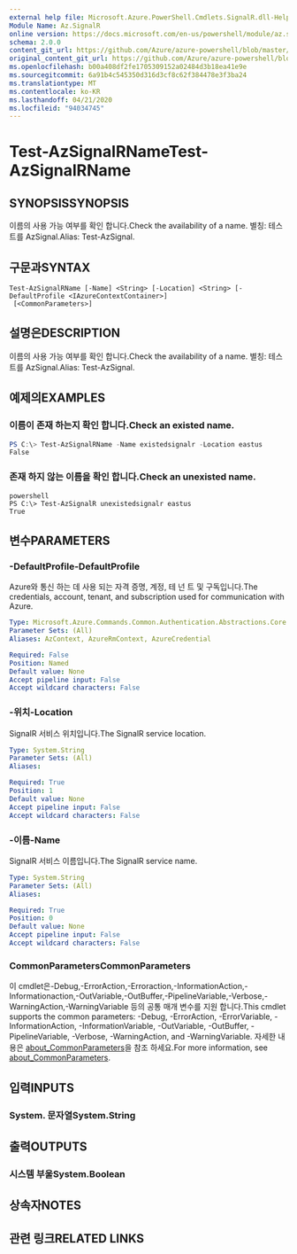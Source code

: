 ```yaml
---
external help file: Microsoft.Azure.PowerShell.Cmdlets.SignalR.dll-Help.xml
Module Name: Az.SignalR
online version: https://docs.microsoft.com/en-us/powershell/module/az.signalr/test-azsignalrname
schema: 2.0.0
content_git_url: https://github.com/Azure/azure-powershell/blob/master/src/SignalR/SignalR/help/Test-AzSignalRName.md
original_content_git_url: https://github.com/Azure/azure-powershell/blob/master/src/SignalR/SignalR/help/Test-AzSignalRName.md
ms.openlocfilehash: b00a408df2fe1705309152a02484d3b18ea41e9e
ms.sourcegitcommit: 6a91b4c545350d316d3cf8c62f384478e3f3ba24
ms.translationtype: MT
ms.contentlocale: ko-KR
ms.lasthandoff: 04/21/2020
ms.locfileid: "94034745"
---
```

# <span data-ttu-id="d4f1b-101">Test-AzSignalRName</span><span class="sxs-lookup"><span data-stu-id="d4f1b-101">Test-AzSignalRName</span></span>

## <span data-ttu-id="d4f1b-102">SYNOPSIS</span><span class="sxs-lookup"><span data-stu-id="d4f1b-102">SYNOPSIS</span></span>
<span data-ttu-id="d4f1b-103">이름의 사용 가능 여부를 확인 합니다.</span><span class="sxs-lookup"><span data-stu-id="d4f1b-103">Check the availability of a name.</span></span> <span data-ttu-id="d4f1b-104">별칭: 테스트를 AzSignal.</span><span class="sxs-lookup"><span data-stu-id="d4f1b-104">Alias: Test-AzSignal.</span></span>

## <span data-ttu-id="d4f1b-105">구문과</span><span class="sxs-lookup"><span data-stu-id="d4f1b-105">SYNTAX</span></span>

```
Test-AzSignalRName [-Name] <String> [-Location] <String> [-DefaultProfile <IAzureContextContainer>]
 [<CommonParameters>]
```

## <span data-ttu-id="d4f1b-106">설명은</span><span class="sxs-lookup"><span data-stu-id="d4f1b-106">DESCRIPTION</span></span>
<span data-ttu-id="d4f1b-107">이름의 사용 가능 여부를 확인 합니다.</span><span class="sxs-lookup"><span data-stu-id="d4f1b-107">Check the availability of a name.</span></span> <span data-ttu-id="d4f1b-108">별칭: 테스트를 AzSignal.</span><span class="sxs-lookup"><span data-stu-id="d4f1b-108">Alias: Test-AzSignal.</span></span>

## <span data-ttu-id="d4f1b-109">예제의</span><span class="sxs-lookup"><span data-stu-id="d4f1b-109">EXAMPLES</span></span>

### <span data-ttu-id="d4f1b-110">이름이 존재 하는지 확인 합니다.</span><span class="sxs-lookup"><span data-stu-id="d4f1b-110">Check an existed name.</span></span>
```powershell
PS C:\> Test-AzSignalRName -Name existedsignalr -Location eastus
False
```

### <span data-ttu-id="d4f1b-111">존재 하지 않는 이름을 확인 합니다.</span><span class="sxs-lookup"><span data-stu-id="d4f1b-111">Check an unexisted name.</span></span>
```
powershell
PS C:\> Test-AzSignalR unexistedsignalr eastus
True
```

## <span data-ttu-id="d4f1b-112">변수</span><span class="sxs-lookup"><span data-stu-id="d4f1b-112">PARAMETERS</span></span>

### <span data-ttu-id="d4f1b-113">-DefaultProfile</span><span class="sxs-lookup"><span data-stu-id="d4f1b-113">-DefaultProfile</span></span>
<span data-ttu-id="d4f1b-114">Azure와 통신 하는 데 사용 되는 자격 증명, 계정, 테 넌 트 및 구독입니다.</span><span class="sxs-lookup"><span data-stu-id="d4f1b-114">The credentials, account, tenant, and subscription used for communication with Azure.</span></span>

```yaml
Type: Microsoft.Azure.Commands.Common.Authentication.Abstractions.Core.IAzureContextContainer
Parameter Sets: (All)
Aliases: AzContext, AzureRmContext, AzureCredential

Required: False
Position: Named
Default value: None
Accept pipeline input: False
Accept wildcard characters: False
```

### <span data-ttu-id="d4f1b-115">-위치</span><span class="sxs-lookup"><span data-stu-id="d4f1b-115">-Location</span></span>
<span data-ttu-id="d4f1b-116">SignalR 서비스 위치입니다.</span><span class="sxs-lookup"><span data-stu-id="d4f1b-116">The SignalR service location.</span></span>

```yaml
Type: System.String
Parameter Sets: (All)
Aliases:

Required: True
Position: 1
Default value: None
Accept pipeline input: False
Accept wildcard characters: False
```

### <span data-ttu-id="d4f1b-117">-이름</span><span class="sxs-lookup"><span data-stu-id="d4f1b-117">-Name</span></span>
<span data-ttu-id="d4f1b-118">SignalR 서비스 이름입니다.</span><span class="sxs-lookup"><span data-stu-id="d4f1b-118">The SignalR service name.</span></span>

```yaml
Type: System.String
Parameter Sets: (All)
Aliases:

Required: True
Position: 0
Default value: None
Accept pipeline input: False
Accept wildcard characters: False
```

### <span data-ttu-id="d4f1b-119">CommonParameters</span><span class="sxs-lookup"><span data-stu-id="d4f1b-119">CommonParameters</span></span>
<span data-ttu-id="d4f1b-120">이 cmdlet은-Debug,-ErrorAction,-Erroraction,-InformationAction,-Informationaction,-OutVariable,-OutBuffer,-PipelineVariable,-Verbose,-WarningAction,-WarningVariable 등의 공통 매개 변수를 지원 합니다.</span><span class="sxs-lookup"><span data-stu-id="d4f1b-120">This cmdlet supports the common parameters: -Debug, -ErrorAction, -ErrorVariable, -InformationAction, -InformationVariable, -OutVariable, -OutBuffer, -PipelineVariable, -Verbose, -WarningAction, and -WarningVariable.</span></span> <span data-ttu-id="d4f1b-121">자세한 내용은 [about_CommonParameters](http://go.microsoft.com/fwlink/?LinkID=113216)을 참조 하세요.</span><span class="sxs-lookup"><span data-stu-id="d4f1b-121">For more information, see [about_CommonParameters](http://go.microsoft.com/fwlink/?LinkID=113216).</span></span>

## <span data-ttu-id="d4f1b-122">입력</span><span class="sxs-lookup"><span data-stu-id="d4f1b-122">INPUTS</span></span>

### <span data-ttu-id="d4f1b-123">System. 문자열</span><span class="sxs-lookup"><span data-stu-id="d4f1b-123">System.String</span></span>

## <span data-ttu-id="d4f1b-124">출력</span><span class="sxs-lookup"><span data-stu-id="d4f1b-124">OUTPUTS</span></span>

### <span data-ttu-id="d4f1b-125">시스템 부울</span><span class="sxs-lookup"><span data-stu-id="d4f1b-125">System.Boolean</span></span>

## <span data-ttu-id="d4f1b-126">상속자</span><span class="sxs-lookup"><span data-stu-id="d4f1b-126">NOTES</span></span>

## <span data-ttu-id="d4f1b-127">관련 링크</span><span class="sxs-lookup"><span data-stu-id="d4f1b-127">RELATED LINKS</span></span>

